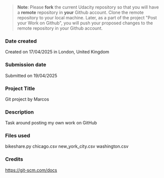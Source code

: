 >**Note**: Please **fork** the current Udacity repository so that you will have a **remote** repository in **your** Github account. Clone the remote repository to your local machine. Later, as a part of the project "Post your Work on Github", you will push your proposed changes to the remote repository in your Github account.

### Date created
Created on 17/04/2025 in London, United Kingdom

### Submission date
Submitted on 19/04/2025

### Project Title
Git project by Marcos

### Description
Task around posting my own work on GitHub

### Files used
bikeshare.py
chicago.csv
new_york_city.csv
washington.csv

### Credits
https://git-scm.com/docs


